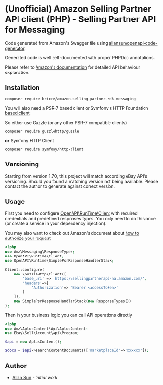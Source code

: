 # (Unofficial) Amazon Selling Partner API client (PHP) - Selling Partner API for Messaging

Code generated from Amazon's Swagger file
using [allansun/openapi-code-generator](https://github.com/allansun/openapi-code-generator).

Generated code is well self-documented with proper PHPDoc annotations.

Please refer to [Amazon's documentation](https://github.com/amzn/selling-partner-api-docs) for detailed API behaviour
explanation.

## Installation

```shell
composer require bricre/amazon-selling-partner-sdk-messaging
```

You will also need a [PSR-7 based client](https://www.php-fig.org/psr/psr-7/)
or [Symfony's HTTP Foundation based client](https://symfony.com/doc/current/http_client.html)

So either use Guzzle (or any other PSR-7 compatible clients)

```shell
composer require guzzlehttp/guzzle
```

**or** Symfony HTTP Client

```shell
composer require symfony/http-client
```

## Versioning

Starting from version 1.7.0, this project will match according eBay API's versioning. Should you found a matching
version not being available. Please contact the author to generate against correct version.

## Usage

First you need to
configure [OpenAPI\RunTime\Client](https://github.com/allansun/openapi-runtime/blob/master/src/Client.php)
with required credentials and predefined responses types. You only need to do this once (or create a service in your
dependency injection).

You may also want to check out Amazon's document
about [how to authorize your request](https://github.com/amzn/selling-partner-api-docs/blob/main/guides/en-US/developer-guide/SellingPartnerApiDeveloperGuide.md#authorizing-selling-partner-api-applications)

```php
<?php
use Amz\Messaging\ResponseTypes;
use OpenAPI\Runtime\Client;
use OpenAPI\Runtime\SimplePsrResponseHandlerStack;

Client::configure(
    new \GuzzleHttp\Client([
        'base_uri' => 'https://sellingpartnerapi-na.amazon.com/',
        'headers'=>[
            'Authorization'=> 'Bearer <accessToken>'
        ]
    ]),
    new SimplePsrResponseHandlerStack(new ResponseTypes())
);

```

Then in your business logic you can call API operations directly

```php
<?php
use Amz\AplusContent\Api\AplusContent;
use Ebay\Sell\Account\Api\Program;

$api = new AplusContent();

$docs = $api->searchContentDocuments(['marketplaceId'=>'xxxxxx']);

```

## Author

* [Allan Sun](https://github.com/allansun) - *Initial work*
